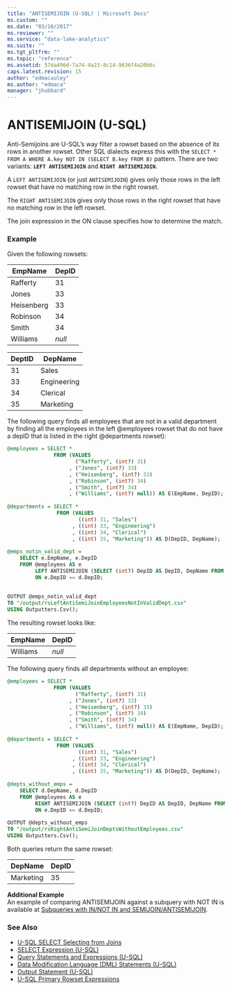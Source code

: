 ```yaml
---
title: "ANTISEMIJOIN (U-SQL) | Microsoft Docs"
ms.custom: ""
ms.date: "03/10/2017"
ms.reviewer: ""
ms.service: "data-lake-analytics"
ms.suite: ""
ms.tgt_pltfrm: ""
ms.topic: "reference"
ms.assetid: 57da496d-7a74-4a23-8c14-9636f4a20b6c
caps.latest.revision: 15
author: "edmacauley"
ms.author: "edmaca"
manager: "jhubbard"
---
```

# ANTISEMIJOIN (U-SQL)
Anti-Semijoins are U-SQL’s way filter a rowset based on the absence of its rows in another rowset. Other SQL dialects express this with the `SELECT * FROM A WHERE A.key NOT IN (SELECT B.key FROM B)` pattern. There are two variants: **`LEFT ANTISEMIJOIN`** and **`RIGHT ANTISEMIJOIN`**.  
  
A `LEFT ANTISEMIJOIN` (or just `ANTISEMIJOIN`) gives only those rows in the left rowset that have no matching row in the right rowset.  
  
The `RIGHT ANTISEMIJOIN` gives only those rows in the right rowset that have no matching row in the left rowset.  
  
The join expression in the ON clause specifies how to determine the match.  
  
### Example  
Given the following rowsets:  
  
| **EmpName** |   **DepID**        |  
|------------|-----------|  
| Rafferty   | 31        |  
| Jones      | 33        |  
| Heisenberg | 33        |  
| Robinson   | 34        |  
| Smith      | 34        |  
| Williams   | *null*    |  
  
| **DeptID** |     **DepName**        |  
|--------------|-------------|  
| 31           | Sales       |  
| 33           | Engineering |  
| 34           | Clerical    |  
| 35           | Marketing   |  
  
The following query finds all employees that are not in a valid department by finding all the employees in the left @employees rowset that do not have a depID that is listed in the right @departments rowset):  
  
```sql  
@employees = SELECT *  
               FROM (VALUES   
                      ("Rafferty", (int?) 31)  
                    , ("Jones", (int?) 33)  
                    , ("Heisenberg", (int?) 33)  
                    , ("Robinson", (int?) 34)  
                    , ("Smith", (int?) 34)  
                    , ("Williams", (int?) null)) AS E(EmpName, DepID);  
                      
@departments = SELECT *  
                FROM (VALUES  
                       ((int) 31, "Sales")  
                     , ((int) 33, "Engineering")  
                     , ((int) 34, "Clerical")  
                     , ((int) 35, "Marketing")) AS D(DepID, DepName);  
                       
@emps_notin_valid_dept =  
    SELECT e.EmpName, e.DepID  
    FROM @employees AS e  
         LEFT ANTISEMIJOIN (SELECT (int?) DepID AS DepID, DepName FROM @departments) AS d  
         ON e.DepID == d.DepID;  
  
  
OUTPUT @emps_notin_valid_dept   
TO "/output/rsLeftAntiSemiJoinEmployeesNotInValidDept.csv"  
USING Outputters.Csv();
```
  
The resulting rowset looks like:  
  
| **EmpName** |    **DepID**       |  
|---------------------------|-----------|  
| Williams                  | *null*    |  
  
The following query finds all departments without an employee:  
  
```sql  
@employees = SELECT *  
               FROM (VALUES   
                      ("Rafferty", (int?) 31)  
                    , ("Jones", (int?) 33)  
                    , ("Heisenberg", (int?) 33)  
                    , ("Robinson", (int?) 34)  
                    , ("Smith", (int?) 34)  
                    , ("Williams", (int?) null)) AS E(EmpName, DepID);  
                      
@departments = SELECT *  
                FROM (VALUES  
                       ((int) 31, "Sales")  
                     , ((int) 33, "Engineering")  
                     , ((int) 34, "Clerical")  
                     , ((int) 35, "Marketing")) AS D(DepID, DepName);  
                       
@depts_without_emps =  
    SELECT d.DepName, d.DepID  
    FROM @employees AS e  
         RIGHT ANTISEMIJOIN (SELECT (int?) DepID AS DepID, DepName FROM @departments) AS d   
         ON e.DepID == d.DepID;  
  
OUTPUT @depts_without_emps   
TO "/output/rsRightAntiSemiJoinDeptsWithoutEmployees.csv"  
USING Outputters.Csv();
```
  
Both queries return the same rowset:  
  
| **DepName** |    **DepID**       |  
|---------------------------------------------------|-----------|  
| Marketing                                         | 35        |  
  
**Additional Example**  
An example of comparing ANTISEMIJOIN against a subquery with NOT IN is available at [Subqueries with IN/NOT IN and SEMIJOIN/ANTISEMIJOIN](common-sql-expressions-in-u-sql.md#subQuery).

  
### See Also 
* [U-SQL SELECT Selecting from Joins](u-sql-select-selecting-from-joins.md)  
* [SELECT Expression (U-SQL)](select-expression-u-sql.md) 
* [Query Statements and Expressions (U-SQL)](query-statements-and-expressions-u-sql.md)  
* [Data Modification Language (DML) Statements (U-SQL)](data-modification-language-dml-statements-u-sql.md)  
* [Output Statement (U-SQL)](output-statement-u-sql.md)
* [U-SQL Primary Rowset Expressions](query-statements-and-expressions-u-sql.md#pri_row_exp)  






